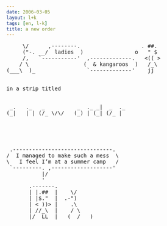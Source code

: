 ```yaml
---
date: 2006-03-05
layout: l+k
tags: [en, l-k]
title: a new order
---
```


<pre class='l-k'>
     \/      ,--------.                   . ##. 
     ("-. __/  ladies  )                o   " $ 
     /,   `-----------'  ,-------------.   <(( >
    / \                 (  & kangaroos  )   /_\ 
(___\  )_                `-------------'    jj  


in a strip titled


 _.   ._   _          _  ._ _|  _  ._
(_|   | | (/_ \/\/   (_) | (_| (/_ | 





 .-------------------------------. 
/  I managed to make such a mess  \
\   I feel I’m at a summer camp   /
 `---------. ,-------------------' 
           |/                      
           '                       
       .-------.                   
       | |.##  |    \/             
       | |$."  |  .-")             
       | < ))> |    .\             
       | //_\  |    / \            
       |/  LL  |  _(  /___)        
</pre>
